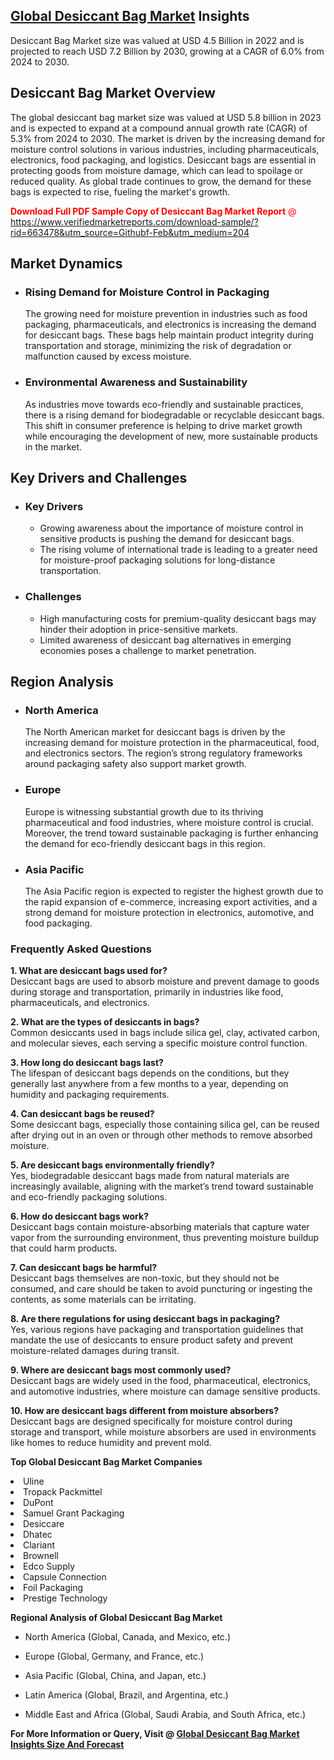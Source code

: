 <h2><a href="https://www.verifiedmarketreports.com/download-sample/?rid=663478&amp;utm_source=Githubf&amp;utm_medium=204" target="_blank">Global Desiccant Bag Market</a> Insights</h2><p>Desiccant Bag Market size was valued at USD 4.5 Billion in 2022 and is projected to reach USD 7.2 Billion by 2030, growing at a CAGR of 6.0% from 2024 to 2030.</p><p> <h2>Desiccant Bag Market Overview</h2> <p>The global desiccant bag market size was valued at USD 5.8 billion in 2023 and is expected to expand at a compound annual growth rate (CAGR) of 5.3% from 2024 to 2030. The market is driven by the increasing demand for moisture control solutions in various industries, including pharmaceuticals, electronics, food packaging, and logistics. Desiccant bags are essential in protecting goods from moisture damage, which can lead to spoilage or reduced quality. As global trade continues to grow, the demand for these bags is expected to rise, fueling the market's growth. <p><span class=""><span style="color: #ff0000;"><strong>Download Full PDF Sample Copy of Desiccant Bag Market Report</strong> @ </span><a href="https://www.verifiedmarketreports.com/download-sample/?rid=663478&amp;utm_source=Githubf-Feb&amp;utm_medium=204" target="_blank">https://www.verifiedmarketreports.com/download-sample/?rid=663478&amp;utm_source=Githubf-Feb&amp;utm_medium=204</a></span></p></p> <h2>Market Dynamics</h2> <ul> <li><h3>Rising Demand for Moisture Control in Packaging</h3> The growing need for moisture prevention in industries such as food packaging, pharmaceuticals, and electronics is increasing the demand for desiccant bags. These bags help maintain product integrity during transportation and storage, minimizing the risk of degradation or malfunction caused by excess moisture.</li> <li><h3>Environmental Awareness and Sustainability</h3> As industries move towards eco-friendly and sustainable practices, there is a rising demand for biodegradable or recyclable desiccant bags. This shift in consumer preference is helping to drive market growth while encouraging the development of new, more sustainable products in the market.</li> </ul> <h2>Key Drivers and Challenges</h2> <ul> <li><h3>Key Drivers</h3> <ul> <li>Growing awareness about the importance of moisture control in sensitive products is pushing the demand for desiccant bags.</li> <li>The rising volume of international trade is leading to a greater need for moisture-proof packaging solutions for long-distance transportation.</li> </ul> </li> <li><h3>Challenges</h3> <ul> <li>High manufacturing costs for premium-quality desiccant bags may hinder their adoption in price-sensitive markets.</li> <li>Limited awareness of desiccant bag alternatives in emerging economies poses a challenge to market penetration.</li> </ul> </li> </ul> <h2>Region Analysis</h2> <ul> <li><h3>North America</h3> The North American market for desiccant bags is driven by the increasing demand for moisture protection in the pharmaceutical, food, and electronics sectors. The region’s strong regulatory frameworks around packaging safety also support market growth.</li> <li><h3>Europe</h3> Europe is witnessing substantial growth due to its thriving pharmaceutical and food industries, where moisture control is crucial. Moreover, the trend toward sustainable packaging is further enhancing the demand for eco-friendly desiccant bags in this region.</li> <li><h3>Asia Pacific</h3> The Asia Pacific region is expected to register the highest growth due to the rapid expansion of e-commerce, increasing export activities, and a strong demand for moisture protection in electronics, automotive, and food packaging.</li> </ul> <h3>Frequently Asked Questions</h3> <p><strong>1. What are desiccant bags used for?</strong><br> Desiccant bags are used to absorb moisture and prevent damage to goods during storage and transportation, primarily in industries like food, pharmaceuticals, and electronics.</p> <p><strong>2. What are the types of desiccants in bags?</strong><br> Common desiccants used in bags include silica gel, clay, activated carbon, and molecular sieves, each serving a specific moisture control function.</p> <p><strong>3. How long do desiccant bags last?</strong><br> The lifespan of desiccant bags depends on the conditions, but they generally last anywhere from a few months to a year, depending on humidity and packaging requirements.</p> <p><strong>4. Can desiccant bags be reused?</strong><br> Some desiccant bags, especially those containing silica gel, can be reused after drying out in an oven or through other methods to remove absorbed moisture.</p> <p><strong>5. Are desiccant bags environmentally friendly?</strong><br> Yes, biodegradable desiccant bags made from natural materials are increasingly available, aligning with the market’s trend toward sustainable and eco-friendly packaging solutions.</p> <p><strong>6. How do desiccant bags work?</strong><br> Desiccant bags contain moisture-absorbing materials that capture water vapor from the surrounding environment, thus preventing moisture buildup that could harm products.</p> <p><strong>7. Can desiccant bags be harmful?</strong><br> Desiccant bags themselves are non-toxic, but they should not be consumed, and care should be taken to avoid puncturing or ingesting the contents, as some materials can be irritating.</p> <p><strong>8. Are there regulations for using desiccant bags in packaging?</strong><br> Yes, various regions have packaging and transportation guidelines that mandate the use of desiccants to ensure product safety and prevent moisture-related damages during transit.</p> <p><strong>9. Where are desiccant bags most commonly used?</strong><br> Desiccant bags are widely used in the food, pharmaceutical, electronics, and automotive industries, where moisture can damage sensitive products.</p> <p><strong>10. How are desiccant bags different from moisture absorbers?</strong><br> Desiccant bags are designed specifically for moisture control during storage and transport, while moisture absorbers are used in environments like homes to reduce humidity and prevent mold.</p> </p><p><strong>Top Global Desiccant Bag Market Companies</strong></p><div data-test-id=""><p><li>Uline</li><li> Tropack Packmittel</li><li> DuPont</li><li> Samuel Grant Packaging</li><li> Desiccare</li><li> Dhatec</li><li> Clariant</li><li> Brownell</li><li> Edco Supply</li><li> Capsule Connection</li><li> Foil Packaging</li><li> Prestige Technology</li></p><div><strong>Regional Analysis of&nbsp;Global Desiccant Bag Market</strong></div><ul><li dir="ltr"><p dir="ltr">North America&nbsp;(Global, Canada, and Mexico, etc.)</p></li><li dir="ltr"><p dir="ltr">Europe (Global, Germany, and France, etc.)</p></li><li dir="ltr"><p dir="ltr">Asia Pacific&nbsp;(Global, China, and Japan, etc.)</p></li><li dir="ltr"><p dir="ltr">Latin America&nbsp;(Global, Brazil, and Argentina, etc.)</p></li><li dir="ltr">Middle East and Africa&nbsp;(Global, Saudi Arabia, and South Africa, etc.)</li></ul><p><strong>For More Information or Query, Visit @&nbsp;</strong><strong><a href="https://www.verifiedmarketreports.com/product/desiccant-bag-market/?utm_source=Githubf&amp;utm_medium=204" target="_blank">Global Desiccant Bag Market Insights Size And Forecast</a></strong></p></div>
